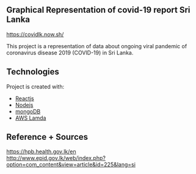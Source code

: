 ## Graphical Representation of covid-19 report Sri Lanka

https://covidlk.now.sh/

This project is a representation of data about ongoing viral pandemic of coronavirus disease 2019 (COVID-19) in Sri Lanka.


Technologies
------------

Project is created with:
* [Reactjs](https://reactjs.org/)
* [Nodejs](https://nodejs.org/en/)
* [mongoDB](https://www.mongodb.com/)
* [AWS Lamda](https://aws.amazon.com/lambda/)
  
Reference + Sources
------------

https://hpb.health.gov.lk/en <br>
http://www.epid.gov.lk/web/index.php?option=com_content&view=article&id=225&lang=si